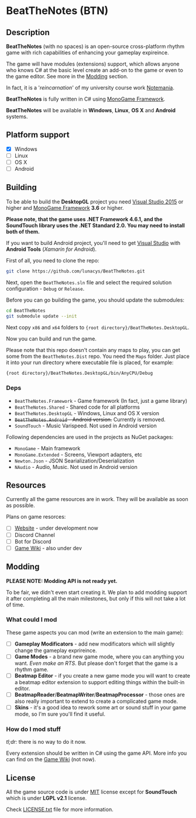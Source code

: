 # BeatTheNotes (BTN)

## Description

**BeatTheNotes** (with no spaces) is an open-source cross-platform rhythm game with rich capabilities of enhancing your gameplay expireince.

The game will have modules (extensions) support, which allows anyone who knows C# at the basic level create an add-on to the game or even to the game editor. See more in the [Modding](#Modding) section.

In fact, it is a '*reincarnation*' of my university course work [Notemania](https://github.com/lunacys/Notemania).

**BeatTheNotes** is fully written in C# using [MonoGame Framework](http://monogame.net).

**BeatTheNotes** will be available in **Windows**, **Linux**, **OS X** and **Android** systems.

## Platform support

- [x] Windows
- [ ] Linux
- [ ] OS X
- [ ] Android

## Building

To be able to build the **DesktopGL** project you need [Visual Studio 2015](https://www.visualstudio.com/) or higher and [MonoGame Framework](http://www.monogame.net/) **3.6** or higher.

**Please note, that the game uses .NET Framework 4.6.1, and the SoundTouch library uses the .NET Standard 2.0. You may need to install both of them.**

If you want to build Android project, you'll need to get [Visual Studio](https://www.visualstudio.com/) with **Android Tools** (*Xamarin for Android*).

First of all, you need to clone the repo:

```bash
git clone https://github.com/lunacys/BeatTheNotes.git
```

Next, open the ```BeatTheNotes.sln``` file and select the required solution configuration - ```Debug``` or ```Release```.

Before you can go building the game, you should update the submodules:

```bash
cd BeatTheNotes
git submodule update --init
```

Next copy ```x86``` and ```x64``` folders to ```{root directory}/BeatTheNotes.DesktopGL```.

Now you can build and run the game.

Please note that this repo doesn't contain any maps to play, you can get some from the ```BeatTheNotes.Dist``` repo. You need the ```Maps``` folder. Just place it into your run directory where executable file is placed, for example: 

```bash
{root directory}/BeatTheNotes.DesktopGL/bin/AnyCPU/Debug
```

### Deps

- ```BeatTheNotes.Framework``` - Game framework (In fact, just a game library)
- ```BeatTheNotes.Shared``` - Shared code for all platforms
- ```BeatTheNotes.DesktopGL``` - Windows, Linux and OS X version
- ~~```BeatTheNotes.Android``` - Android version.~~ Currently is removed.
- ```SoundTouch``` - Music Varispeed. Not used in Android version

Following dependencies are used in the projects as NuGet packages:

- ```MonoGame``` - Main framework
- ```MonoGame.Extended``` - Screens, Viewport adapters, etc
- ```Newton.Json``` - JSON Searialization/Deserialization
- ```NAudio``` - Audio, Music. Not used in Android version

## Resources

Currently all the game resources are in work. They will be available as soon as possible.

Plans on game resorces:

- [ ] [Website](https://beatthenotes.com) - under development now
- [ ] Discord Channel
- [ ] Bot for Discord
- [ ] [Game Wiki](https://wiki.beatthenotes.com) - also under dev

## Modding

**PLEASE NOTE: Modding API is not ready yet.**

To be fair, we didn't even start creating it. We plan to add modding support it after completing all the main milestones, but only if this will not take a lot of time.

### What could I mod

These game aspects you can mod (write an extension to the main game):

- [ ] **Gameplay Modificators** - add new modificators which will slightly change the gameplay exprireince.
- [ ] **Game Modes** - a brand new game mode, where you can anything you want. *Even make an RTS*. But please don't forget that the game is a rhythm game.
- [ ] **Beatmap Editor** - if you create a new game mode you will want to create a beatmap editor extension to support editing things within the built-in editor.
- [ ] **BeatmapReader**/**BeatmapWriter**/**BeatmapProcessor** - those ones are also really important to extend to create a complicated game mode.
- [ ] **Skins** - it's a good idea to rework some art or sound stuff in your game mode, so I'm sure you'll find it useful.

### How do I mod stuff

*tl;dr:* there is no way to do it now.

Every extension should be written in C# using the game API. More info you can find on the [Game Wiki](https://wiki.beatthenotes.com) (not now).

## License

All the game source code is under [MIT](LICENSE.txt) license except for **SoundTouch** which is under **LGPL v2.1** license. 

Check [LICENSE.txt](LICENSE.txt) file for more information.
